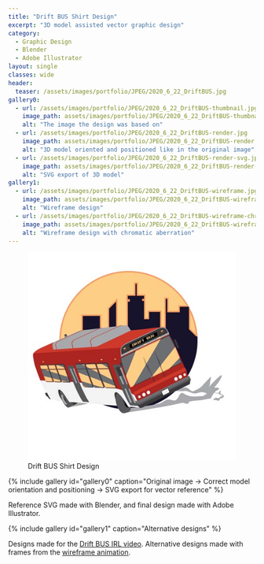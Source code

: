 ```yaml
---
title: "Drift BUS Shirt Design"
excerpt: "3D model assisted vector graphic design"
category:
  - Graphic Design
  - Blender
  - Adobe Illustrator
layout: single
classes: wide
header:
  teaser: /assets/images/portfolio/JPEG/2020_6_22_DriftBUS.jpg
gallery0:
  - url: /assets/images/portfolio/JPEG/2020_6_22_DriftBUS-thumbnail.jpg
    image_path: assets/images/portfolio/JPEG/2020_6_22_DriftBUS-thumbnail.jpg
    alt: "The image the design was based on"
  - url: /assets/images/portfolio/JPEG/2020_6_22_DriftBUS-render.jpg
    image_path: assets/images/portfolio/JPEG/2020_6_22_DriftBUS-render.jpg
    alt: "3D model oriented and positioned like in the original image"
  - url: /assets/images/portfolio/JPEG/2020_6_22_DriftBUS-render-svg.jpg
    image_path: assets/images/portfolio/JPEG/2020_6_22_DriftBUS-render-svg.jpg
    alt: "SVG export of 3D model"
gallery1:
  - url: /assets/images/portfolio/JPEG/2020_6_22_DriftBUS-wireframe.jpg
    image_path: assets/images/portfolio/JPEG/2020_6_22_DriftBUS-wireframe.jpg
    alt: "Wireframe design"
  - url: /assets/images/portfolio/JPEG/2020_6_22_DriftBUS-wireframe-chroma.jpg
    image_path: assets/images/portfolio/JPEG/2020_6_22_DriftBUS-wireframe-chroma.jpg
    alt: "Wireframe design with chromatic aberration"
---
```


<figure class="align-center">
	<a href="/assets/images/portfolio/JPEG/2020_6_22_DriftBUS.jpg"><img src="/assets/images/portfolio/JPEG/2020_6_22_DriftBUS.jpg"></a>
  <figcaption>Drift BUS Shirt Design</figcaption>
</figure>


{% include gallery id="gallery0" caption="Original image -> Correct model orientation and positioning -> SVG export for vector reference" %}


Reference SVG made with Blender, and final design made with Adobe Illustrator.


{% include gallery id="gallery1" caption="Alternative designs" %}

Designs made for the [Drift BUS IRL video](/3d%20animation/video%20production/blender/adobe%20premiere/Drift-BUS-IRL/). Alternative designs made with frames from the [wireframe animation](/3d%20animation/blender/adobe%20photoshop/Drift-BUS-Wireframe-Animation/).
